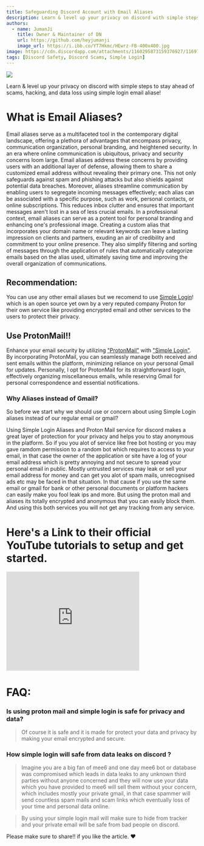 ```yaml
---
title: Safeguarding Discord Account with Email Aliases
description: Learn & level up your privacy on discord with simple steps to stay ahead of scams, hacking, and data loss using simple login email aliase!
authors:
  - name: JumanJi
    title: Owner & Maintainer of DN
    url: https://github.com/heyjumanji
    image_url: https://i.ibb.co/YT7Hkmc/HEwrz-FB-400x400.jpg
image: https://cdn.discordapp.com/attachments/1160295873159376927/1169706381838913576/Discord_Nexus_1_1.png
tags: [Discord Safety, Discord Scams, Simple Login]
---
```


![](https://cdn.discordapp.com/attachments/1160295873159376927/1169706381838913576/Discord_Nexus_1_1.png)

Learn & level up your privacy on discord with simple steps to stay ahead of scams, hacking, and data loss using simple login email aliase!

<!-- truncate -->

# What is Email Aliases?

Email aliases serve as a multifaceted tool in the contemporary digital landscape, offering a plethora of advantages that encompass privacy, communication organization, personal branding, and heightened security. In an era where online communication is ubiquitous, privacy and security concerns loom large. Email aliases address these concerns by providing users with an additional layer of defense, allowing them to share a customized email address without revealing their primary one. This not only safeguards against spam and phishing attacks but also shields against potential data breaches. Moreover, aliases streamline communication by enabling users to segregate incoming messages effectively; each alias can be associated with a specific purpose, such as work, personal contacts, or online subscriptions. This reduces inbox clutter and ensures that important messages aren't lost in a sea of less crucial emails. In a professional context, email aliases can serve as a potent tool for personal branding and enhancing one's professional image. Creating a custom alias that incorporates your domain name or relevant keywords can leave a lasting impression on clients and partners, exuding an air of credibility and commitment to your online presence. They also simplify filtering and sorting of messages through the application of rules that automatically categorize emails based on the alias used, ultimately saving time and improving the overall organization of communications.

## Recommendation:
You can use any other email aliases but we recomend to use [Simple Login](https://simplelogin.io/)! which is an open source yet own by a very reputed company Proton for their own service like providing encrypted email and other services to the users to protect their privacy.

## Use ProtonMail!!
Enhance your email security by utilizing ["ProtonMail"](htts://www.protonmail.com) with ["Simple Login"](https://simplelogin.io/). By incorporating ProtonMail, you can seamlessly manage both received and sent emails within the platform, minimizing reliance on your personal Gmail for updates. Personally, I opt for ProtonMail for its straightforward login, effectively organizing miscellaneous emails, while reserving Gmail for personal correspondence and essential notifications.

### Why Aliases instead of Gmail?
So before we start why we should use or concern about using Simple Login aliases instead of our regular email or gmail?

Using Simple Login Aliases and Proton Mail service for discord makes a great layer of protection for your privacy and helps you to stay anonymous in the platform. So if you you alot of service like free bot hosting or you may gave ramdom permission to a random bot which requires to access to your email, in that case the owner of the application or site have a log of your email address which is pretty annoying and not secure to spread your personal email in public. Mostly untrusted services may leak or sell your email address for money and can get you alot of spam mails, unrecognised ads etc may be faced in that situation. In that cause if you use the same email or gmail for bank or other personal documents or platform hackers can easily make you fool leak ips and more. But using the proton mail and aliases its totally encrypted and anonymous that you can easily block them. And using this both services you will not get any tracking from any service.

# Here's a Link to their official YouTube tutorials to setup and get started.

<iframe width="350" height="260" src="https://www.youtube.com/embed/eUx--17MxfE?si=oovJTXqPejnzEPlQ" title="YouTube video player" frameborder="0" allow="accelerometer; autoplay; clipboard-write; encrypted-media; gyroscope; picture-in-picture; web-share" allowfullscreen></iframe>

# FAQ:
### Is using proton mail and simple login is safe for privacy and data?
> Of course it is safe and it is made for protect your data and privacy by making your email encrypted and secure.

### How simple login will safe from data leaks on discord ?
> Imagine you are a big fan of mee6 and one day mee6 bot or database was compromised which leads in data leaks to any unknown third parties without anyone concerned and they will now use your data which you have provided to mee6 will sell them without your concern, which includes mostly your private gmail, in that case spammer will send countless spam mails and scam links which eventually loss of your time and personal data online.

> By using your simple login mail will make sure to hide from tracker and your private email will be safe from bad people on discord.

Please make sure to share!! if you like the article. ❤️
